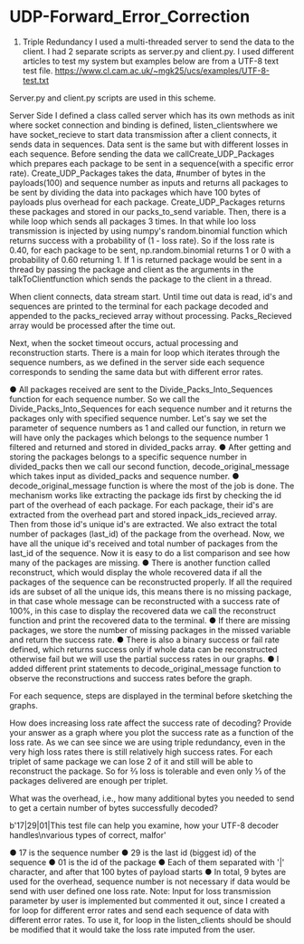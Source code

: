 # UDP-Forward_Error_Correction


1) Triple Redundancy
I used a multi-threaded server to send the data to the client. I had 2 separate scripts as server.py and client.py. I used different articles to test my system but examples below are from a UTF-8 text test file. ​https://www.cl.cam.ac.uk/~mgk25/ucs/examples/UTF-8-test.txt

Server.py and client.py scripts are used in this scheme.

Server Side
I defined a class called server which has its own methods as ​init where socket connection and binding is defined, ​listen_clients ​where we have socket_recieve to start data transmission after a client connects, it sends data in sequences. Data sent is the same but with different losses in each sequence. Before sending the data we call ​Create_UDP_Packages which prepares each package to be sent in a sequence(with a specific error rate). Create_UDP_Packages takes the data, #number of bytes in the payloads(100) and sequence number as inputs and returns all packages to be sent by dividing the data into packages which have 100 bytes of payloads plus overhead for each package. Create_UDP_Packages returns these packages and stored in our packs_to_send variable. Then, there is a while loop which sends all packages 3 times. In that while loo loss transmission is injected by using numpy's random.binomial function which returns success with a probability of (1 - loss rate). So if the loss rate is 0.40, for each package to be sent, np.random.binomial returns 1 or 0 with a probability of 0.60 returning 1. If 1 is returned package would be sent in a thread by passing the package and client as the arguments in the talkToClient​ function which sends the package to the client in a thread.

 When client connects, data stream start. Until time out data is read, id's and sequences are printed to the terminal for each package decoded and appended to the packs_recieved array without processing. Packs_Recieved array would be processed after the time out.

Next, when the socket timeout occurs, actual processing and reconstruction starts.
There is a main for loop which iterates through the sequence numbers, as we defined in the server side each sequence corresponds to sending the same data but with different error rates.


● All packages received are sent to the ​Divide_Packs_Into_Sequences function for each sequence number. So we call the Divide_Packs_Into_Sequences for each sequence number and it returns the packages only with specified sequence number. Let's say we set the parameter of sequence numbers as 1 and called our function, in return we will have only the packages which belongs to the sequence number 1 filtered and returned and stored in ​divided_packs​ array.
● After getting and storing the packages belongs to a specific sequence number in divided_packs then we call our second function, ​decode_original_message which takes input as ​divided_packs​ and ​sequence number​.
● decode_original_message function is where the most of the job is done. The mechanism works like extracting the package ids first by checking the id part of the overhead of each package. For each package, their id's are extracted from the overhead part and stored in ​pack_ids_recieved array. Then from those id's unique id's are extracted. We also extract the total number of packages (last_id) of the package from the overhead. Now, we have all the unique id's received and total number of packages from the last_id of the sequence. Now it is easy to do a list comparison and see how many of the packages are missing.
● There is another function called ​reconstruct,​ which would display the whole recovered data if all the packages of the sequence can be reconstructed properly. If all the required ids are subset of all the unique ids, this means there is no missing package, in that case whole message can be reconstructed with a success rate of 100%, in this case to display the recovered data we call the reconstruct function and print the recovered data to the terminal.
● If there are missing packages, we store the number of missing packages in the ​missed variable and return the success rate.
● There is also a binary success or fail rate defined, which returns success only if whole data can be reconstructed otherwise fail but we will use the partial success rates in our graphs.
● I added different print statements to decode_original_message function to observe the reconstructions and success rates before the graph.

For each sequence, steps are displayed in the terminal before sketching the graphs. 

How does increasing loss rate affect the success rate of decoding? Provide your answer as a graph where you plot the success rate as a function of the loss rate.
As we can see since we are using triple redundancy, even in the very high loss rates there is still relatively high success rates. For each triplet of same package we can lose 2 of it and still will be able to reconstruct the package. So for 2⁄3 loss is tolerable and even only 1⁄3 of the packages delivered are enough per triplet.


What was the overhead, i.e., how many additional bytes you needed to send to get a certain number of bytes successfully decoded?

b'17|29|01|This test file can help you examine, how your UTF-8 decoder handles\nvarious types of correct, malfor'

● 17 is the sequence number
● 29 is the last id (biggest id) of the sequence
● 01 is the id of the package
● Each of them separated with '|' character, and after that 100 bytes of payload starts
● In total, 9 bytes are used for the overhead, sequence number is not necessary if data
would be send with user defined one loss rate.
Note: Input for loss transmission parameter by user is implemented but commented it out, since I created a for loop for different error rates and send each sequence of data with different error rates. To use it, for loop in the listen_clients should be should be modified that it would take the loss rate imputed from the user.

